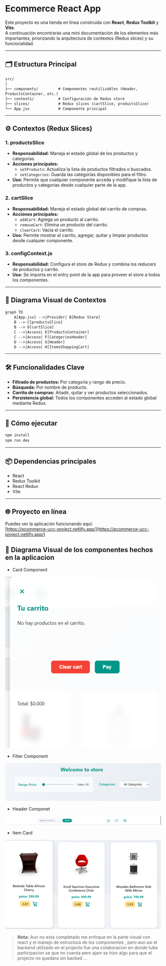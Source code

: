 # Ecommerce React App

Este proyecto es una tienda en línea construida con **React**, **Redux Toolkit** y **Vite**.  
A continuación encontrarás una mini documentación de los elementos más importantes, priorizando la arquitectura de contextos (Redux slices) y su funcionalidad.

---

## 🗂️ Estructura Principal

```
src/
│
├── components/         # Componentes reutilizables (Header, ProductsContainer, etc.)
├── contexts/           # Configuración de Redux store
├── slices/             # Redux slices (cartSlice, productsSlice)
└── App.jsx             # Componente principal
```

---

## ⚙️ Contextos (Redux Slices)

### 1. **productsSlice**

- **Responsabilidad:** Maneja el estado global de los productos y categorías.
- **Acciones principales:**
  - `setProducts`: Actualiza la lista de productos filtrados o buscados.
  - `setCategories`: Guarda las categorías disponibles para el filtro.
- **Uso:** Permite que cualquier componente acceda y modifique la lista de productos y categorías desde cualquier parte de la app.

### 2. **cartSlice**

- **Responsabilidad:** Maneja el estado global del carrito de compras.
- **Acciones principales:**
  - `addCart`: Agrega un producto al carrito.
  - `removeCart`: Elimina un producto del carrito.
  - `clearCart`: Vacía el carrito.
- **Uso:** Permite mostrar el carrito, agregar, quitar y limpiar productos desde cualquier componente.

### 3. **configContext.js**

- **Responsabilidad:** Configura el store de Redux y combina los reducers de productos y carrito.
- **Uso:** Se importa en el entry point de la app para proveer el store a todos los componentes.

---

## 🔄 Diagrama Visual de Contextos

```mermaid
graph TD
    A[App.jsx] -->|Provider| B[Redux Store]
    B --> C[productsSlice]
    B --> D[cartSlice]
    C -->|Acceso| E[ProductsContainer]
    C -->|Acceso| F[CategoriesHeader]
    D -->|Acceso| G[Header]
    D -->|Acceso| H[ItemsShoppingCart]
```

---

## 🛠️ Funcionalidades Clave

- **Filtrado de productos:** Por categoría y rango de precio.
- **Búsqueda:** Por nombre de producto.
- **Carrito de compras:** Añadir, quitar y ver productos seleccionados.
- **Persistencia global:** Todos los componentes acceden al estado global mediante Redux.

---

## 🚀 Cómo ejecutar

```bash
npm install
npm run dev
```

---

## 📦 Dependencias principales

- React
- Redux Toolkit
- React Redux
- Vite

---

## 🌐 Proyecto en línea

Puedes ver la aplicación funcionando aquí:  
[https://ecommerce-ucc-project.netlify.app/](https://ecommerce-ucc-project.netlify.app/)

## 🔄 Diagrama Visual de los componentes hechos en la aplicacion 

- Card Component

![Vista principal del componente Card](./src/assets/Cart.png)

- Filter Component

![Vista principal del componente Card](./src/assets/Filter.png)

- Header Componet

![Vista principal del componente Card](./src/assets/Header.png)

- Item Card

![Vista principal del componente Card](./src/assets/ItemCar.png)

> **Nota:**  Aun no esta completado me enfoque en la parte visual con react y el manejo de estructura de los componentes , pero aun asi el backend utilizado en el projecto fue una colaboracion en donde tube participacion se que no cuenta pero ajam se hizo algo para que el projecto no quedara sin backed  ... 



